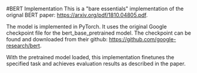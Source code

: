 #BERT Implementation
This is a "bare essentials" implementation of the orignal BERT paper:
https://arxiv.org/pdf/1810.04805.pdf.

The model is implemented in PyTorch. It uses the original Google checkpoint file for the 
bert_base_pretrained model. The checkpoint can be found and downloaded from their github: 
https://github.com/google-research/bert.

With the pretrained model loaded, this implementation finetunes the specified task and 
achieves evaluation results as described in the paper.